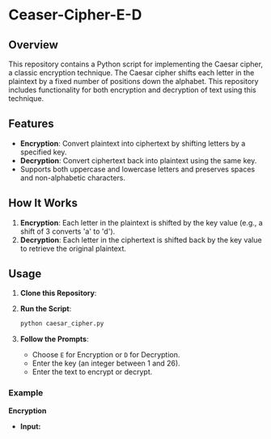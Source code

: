 # Ceaser-Cipher-E-D

## Overview

This repository contains a Python script for implementing the Caesar cipher, a classic encryption technique. The Caesar cipher shifts each letter in the plaintext by a fixed number of positions down the alphabet. This repository includes functionality for both encryption and decryption of text using this technique.

## Features

- **Encryption**: Convert plaintext into ciphertext by shifting letters by a specified key.
- **Decryption**: Convert ciphertext back into plaintext using the same key.
- Supports both uppercase and lowercase letters and preserves spaces and non-alphabetic characters.

## How It Works

1. **Encryption**: Each letter in the plaintext is shifted by the key value (e.g., a shift of 3 converts 'a' to 'd').
2. **Decryption**: Each letter in the ciphertext is shifted back by the key value to retrieve the original plaintext.

## Usage

1. **Clone this Repository**:

2. **Run the Script**:

    ```bash
    python caesar_cipher.py
    ```

3. **Follow the Prompts**:

    - Choose `E` for Encryption or `D` for Decryption.
    - Enter the key (an integer between 1 and 26).
    - Enter the text to encrypt or decrypt.

### Example

**Encryption**

- **Input:**
